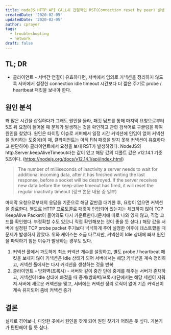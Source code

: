 ```yaml
---
title: nodeJS HTTP API CALL시 간헐적인 RST(Connection reset by peer) 발생 이슈
createdDate: '2020-02-05'
updatedDate: '2020-02-05'
author: cprayer
tags:
  - troubleshooting
  - network
draft: false
---
```


## TL; DR

* 클라이언트 - 서버간 연결이 유효하다면, 서버에서 임의로 커넥션을 정리하지 않도록 서버에서 설정한 connection idle timeout 시간보다 더 짧은 주기로 probe / heartbeat 패킷을 보내야 한다.

## 원인 분석

꽤 많은 시간을 삽질하다가 그래도 원인을 몰라, 패킷 덤프를 통해 마지막 요청으로부터 5초 뒤 요청이 들어올 때 문제가 발생하는 것을 확인하고 관련 검색어로 구글링을 하여 원인을 찾았다.
원인은 타이밍 이슈로 서버에서 일정 시간 커넥션에 인입이 없어 커넥션을 정리하는 도중에(이 때, 클라이언트는 아직 FIN 패킷을 받지 못해 커넥션이 유효하다고 판단하여) 클라이언트에서 요청을 보내 RST가 발생하였다.
NodeJS의 http.Server.keepAliveTimeout라는 값이 있고 해당 값의 디폴트 값은 v12.14.1 기준 5초이다. (<https://nodejs.org/docs/v12.14.1/api/index.html>)

> The number of milliseconds of inactivity a server needs to wait for additional incoming data, after it has finished writing the last response, before a socket will be destroyed. If the server receives new data before the keep-alive timeout has fired, it will reset the regular inactivity timeout (링크 본문 내용 중 일부)

마지막 요청으로부터의 응답을 기준으로 해당 값만큼 대기한 후, 요청이 없으면 커넥션을 종료한다.
별도로 HTTP 프로토콜로 패킷이 인입되어 있는지는 체크하지 않아 TCP KeepAlive Packet이 들어와도 다시 카운트한다.(문서에 따로 나와 있지 않고, 직접 코드를 확인했다. 부정확할 수도 있으니 직접 확인해보는 것이 좋을 듯 싶다.)
해당 값을 서버에 설정된 TCP probe packet 주기보다 넉넉하게 주어 설정한 이후에 테스트했을 때 문제가 발생하지 않았다.
위와 케이스는 조금 다르지만, 커넥션이 Idle 상태에 빠져 원인을 파악하기 힘든 이슈가 발생하는 경우도 있다.

1. 커넥션 풀에서 과도하게 최소 커넥션 개수를 설정하고, 별도 probe / heartbeat 패킷을 보내지 않아 커넥션은 Idle 상태가 되어 서버에서는 해당 커넥션을 계속 정리하고, 커넥션 풀에서는 다시 커넥션을 생성하는 것을 반복
2. 클라이언트 - 방화벽(프록시) - 서버와 같이 중간 단에 중계를 해주는 서버가 존재하고, 커넥션이 Idle 상태에 빠졌을 때 중계(방화벽/프록시)단에서는 해당 세션이 지워져 서버에 새로운 커넥션을 맺고, 서버에는 커넥션 정리 로직이 없어 기존 커넥션이 계속 유지되어 좀비 커넥션 증가

## 결론

실제로 겪어보니, 다양한 곳에서 원인을 찾게 되어 원인 찾기가 어려운 듯 싶다. 기본기가 탄탄해야 될 듯 싶다.
